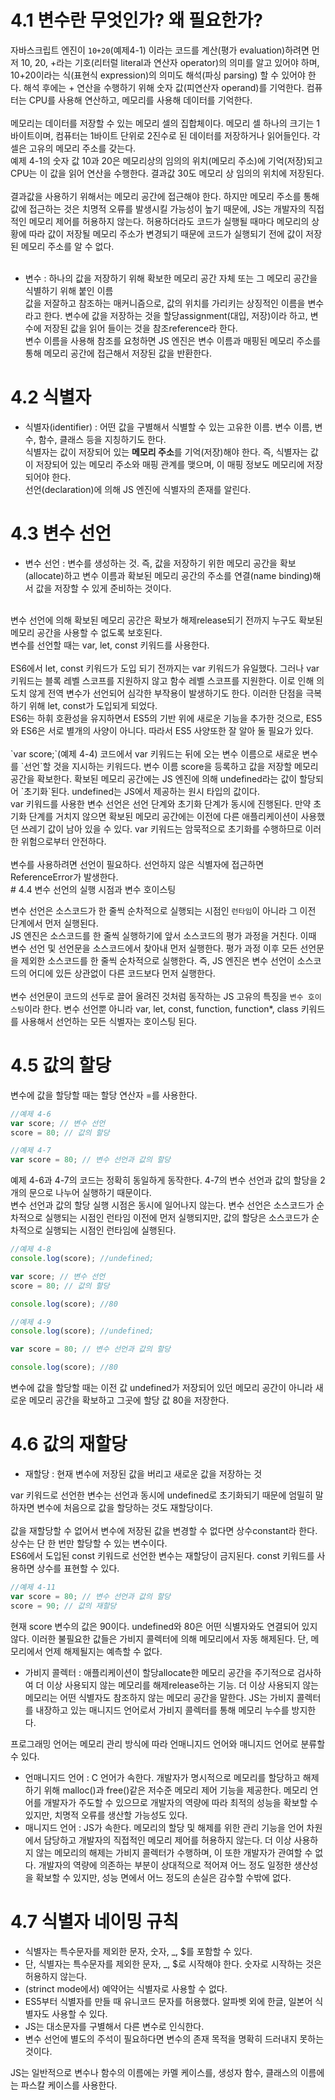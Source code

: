 # 4.1 변수란 무엇인가? 왜 필요한가?

자바스크립트 엔진이 `10+20`(예제4-1) 이라는 코드를 계산(평가 evaluation)하려면 먼저 10, 20, +라는 기호(리터럴 literal과 연산자 operator)의 의미를 알고 있어야 하며, 10+20이라는 식(표현식 expression)의 의미도 해석(파싱 parsing) 할 수 있어야 한다. 해석 후에는 + 연산을 수행하기 위해 숫자 값(피연산자 operand)를 기억한다. 컴퓨터는 CPU를 사용해 연산하고, 메모리를 사용해 데이터를 기억한다.<br>
<br>
메모리는 데이터를 저장할 수 있는 메모리 셀의 집합체이다. 메모리 셀 하나의 크기는 1바이트이며, 컴퓨터는 1바이트 단위로 2진수로 된 데이터를 저장하거나 읽어들인다. 각 셀은 고유의 메모리 주소를 갖는다.<br>
예제 4-1의 숫자 값 10과 20은 메모리상의 임의의 위치(메모리 주소)에 기억(저장)되고 CPU는 이 값을 읽어 연산을 수행한다. 결과값 30도 메모리 상 임의의 위치에 저장된다.<br>
<br>
결과값을 사용하기 위해서는 메모리 공간에 접근해야 한다. 하지만 메모리 주소를 통해 값에 접근하는 것은 치명적 오류를 발생시킬 가능성이 높기 때문에, JS는 개발자의 직접적인 메모리 제어를 허용하지 않는다. 허용하더라도 코드가 실행될 때마다 메모리의 상황에 따라 값이 저장될 메모리 주소가 변경되기 때문에 코드가 실행되기 전에 값이 저장된 메모리 주소를 알 수 없다.<br>
<br>

- 변수 : 하나의 값을 저장하기 위해 확보한 메모리 공간 자체 또는 그 메모리 공간을 식별하기 위해 붙인 이름
  <br>
  값을 저잘하고 참조하는 매커니즘으로, 값의 위치를 가리키는 상징적인 이름을 변수라고 한다.
  변수에 값을 저장하는 것을 할당assignment(대입, 저장)이라 하고, 변수에 저장된 값을 읽어 들이는 것을 참조reference라 한다.<br>
  변수 이름을 사용해 참조를 요청하면 JS 엔진은 변수 이름과 매핑된 메모리 주소를 통해 메모리 공간에 접근해서 저장된 값을 반환한다.
  <br>

# 4.2 식별자

- 식별자(identifier) : 어떤 값을 구별해서 식별할 수 있는 고유한 이름. 변수 이름, 변수, 함수, 클래스 등을 지칭하기도 한다.<br>
  식별자는 값이 저장되어 있는 <b>메모리 주소</b>를 기억(저장)해야 한다. 즉, 식별자는 값이 저장되어 있는 메모리 주소와 매핑 관계를 맺으며, 이 매핑 정보도 메모리에 저장되어야 한다. <br>
  선언(declaration)에 의해 JS 엔진에 식별자의 존재를 알린다.
  <br>

# 4.3 변수 선언

- 변수 선언 : 변수를 생성하는 것. 즉, 값을 저장하기 위한 메모리 공간을 확보(allocate)하고 변수 이름과 확보된 메모리 공간의 주소를 연결(name binding)해서 값을 저장할 수 있게 준비하는 것이다.<br>

<br>
변수 선언에 의해 확보된 메모리 공간은 확보가 해제release되기 전까지 누구도 확보된 메모리 공간을 사용할 수 없도록 보호된다.<br>
변수를 선언할 때는 var, let, const 키워드를 사용한다. <br>
<br>
ES6에서 let, const 키워드가 도입 되기 전까지는 var 키워드가 유일했다. 그러나 var 키워드는 블록 레벨 스코프를 지원하지 않고 함수 레벨 스코프를 지원한다. 이로 인해 의도치 않게 전역 변수가 선언되어 심각한 부작용이 발생하기도 한다. 이러한 단점을 극복하기 위해 let, const가 도입되게 되었다.<br>
ES6는 하휘 호환성을 유지하면서 ES5의 기반 위에 새로운 기능을 추가한 것으로, ES5와 ES6은 서로 별개의 사양이 아니다. 따라서 ES5 사양또한 잘 알아 둘 필요가 있다.<br>
<br>
`var score;`(예제 4-4) 코드에서 var 키워드는 뒤에 오는 변수 이름으로 새로운 변수를 `선언`할 것을 지시하는 키워드다. 변수 이름 score을 등록하고 값을 저장할 메모리 공간을 확보한다. 확보된 메모리 공간에는 JS 엔진에 의해 undefined라는 값이 할당되어 `초기화`된다. undefined는 JS에서 제공하는 원시 타입의 값이다.<br>
var 키워드를 사용한 변수 선언은 선언 단계와 초기화 단계가 동시에 진행된다. 만약 초기화 단계를 거치지 않으면 확보된 메모리 공간에는 이전에 다른 애플리케이션이 사용했던 쓰레기 값이 남아 있을 수 있다. var 키워드는 암묵적으로 초기화를 수행하므로 이러한 위험으로부터 안전하다.<br>
<br>
변수를 사용하려면 선언이 필요하다. 선언하지 않은 식별자에 접근하면 ReferenceError가 발생한다.
<br>
# 4.4 변수 선언의 실행 시점과 변수 호이스팅

변수 선언은 소스코드가 한 줄씩 순차적으로 실행되는 시점인 `런타임`이 아니라 그 이전 단계에서 먼저 실행된다. <br>
JS 엔진은 소스코드를 한 줄씩 실행하기에 앞서 소스코드의 평가 과정을 거친다. 이때 변수 선언 및 선언문을 소스코드에서 찾아내 먼저 실행한다. 평가 과정 이후 모든 선언문을 제외한 소스코드를 한 줄씩 순차적으로 실행한다. 즉, JS 엔진은 변수 선언이 소스코드의 어디에 있든 상관없이 다른 코드보다 먼저 실행한다.<br>
<br>
변수 선언문이 코드의 선두로 끌어 올려진 것처럼 동작하는 JS 고유의 특징을 `변수 호이스팅`이라 한다. 변수 선언뿐 아니라 var, let, const, function, function\*, class 키워드를 사용해서 선언하는 모든 식별자는 호이스팅 된다.
<br>

# 4.5 값의 할당

변수에 값을 할당할 때는 할당 연산자 =를 사용한다.

```javascript
//예제 4-6
var score; // 변수 선언
score = 80; // 값의 할당

//예제 4-7
var score = 80; // 변수 선언과 값의 할당
```

예제 4-6과 4-7의 코드는 정확히 동일하게 동작한다. 4-7의 변수 선언과 값의 할당을 2개의 문으로 나누어 실행하기 때문이다.<br>
변수 선언과 값의 할당 실행 시점은 동시에 일어나지 않는다. 변수 선언은 소스코드가 순차적으로 실행되는 시점인 런타임 이전에 먼저 실행되지만, 값의 할당은 소스코드가 순차적으로 실행되는 시점인 런타임에 실행된다.

```javascript
//예제 4-8
console.log(score); //undefined;

var score; // 변수 선언
score = 80; // 값의 할당

console.log(score); //80

//예제 4-9
console.log(score); //undefined;

var score = 80; // 변수 선언과 값의 할당

console.log(score); //80
```

변수에 값을 할당할 때는 이전 값 undefined가 저장되어 있던 메모리 공간이 아니라 새로운 메모리 공간을 확보하고 그곳에 할당 값 80을 저장한다.
<br>

# 4.6 값의 재할당

- 재할당 : 현재 변수에 저장된 값을 버리고 새로운 값을 저장하는 것<br>

var 키워드로 선언한 변수는 선언과 동시에 undefined로 초기화되기 때문에 엄밀히 말하자면 변수에 처음으로 값을 할당하는 것도 재할당이다.<br>
<br>
값을 재할당할 수 없어서 변수에 저장된 값을 변경할 수 없다면 상수constant라 한다. 상수는 단 한 번만 할당할 수 있는 변수이다.<br>
ES6에서 도입된 const 키워드로 선언한 변수는 재할당이 금지된다. const 키워드를 사용하면 상수를 표현할 수 있다.<br>

```javascript
//예제 4-11
var score = 80; // 변수 선언과 값의 할당
score = 90; // 값의 재할당
```

현재 score 변수의 값은 90이다. undefined와 80은 어떤 식별자와도 연결되어 있지 않다. 이러한 불필요한 값들은 가비지 콜렉터에 의해 메모리에서 자동 해제된다. 단, 메모리에서 언제 해제될지는 예측할 수 없다.

- 가비지 콜렉터 : 애플리케이션이 할당allocate한 메모리 공간을 주기적으로 검사하여 더 이상 사용되지 않는 메모리를 해제release하는 기능. 더 이상 사용되지 않는 메모리는 어떤 식별자도 참조하지 않는 메모리 공간을 말한다. JS는 가비지 콜렉터를 내장하고 있는 매니지드 언어로서 가비지 콜렉터를 통해 메모리 누수를 방지한다.

프로그래밍 언어는 메모리 관리 방식에 따라 언매니지드 언어와 매니지드 언어로 분류할 수 있다.

- 언매니지드 언어 : C 언어가 속한다. 개발자가 명시적으로 메모리를 할당하고 해제하기 위해 malloc()과 free()같은 저수준 메모리 제어 기능을 제공한다. 메모리 언어를 개발자가 주도할 수 있으므로 개발자의 역량에 따라 최적의 성능을 확보할 수 있지만, 치명적 오류를 생산할 가능성도 있다.
- 매니지드 언어 : JS가 속한다. 메모리의 할당 및 해제를 위한 관리 기능을 언어 차원에서 담당하고 개발자의 직접적인 메모리 제어를 허용하지 않는다. 더 이상 사용하지 않는 메모리의 해제는 가비지 콜렉터가 수행하며, 이 또한 개발자가 관여할 수 없다. 개발자의 역량에 의존하는 부분이 상대적으로 적어져 어느 정도 일정한 생산성을 확보할 수 있지만, 성능 면에서 어느 정도의 손실은 감수할 수밖에 없다.
  <br>

# 4.7 식별자 네이밍 규칙

- 식별자는 특수문자를 제외한 문자, 숫자, \_, $를 포함할 수 있다.
- 단, 식별자는 특수문자를 제외한 문자, \_, $로 시작해야 한다. 숫자로 시작하는 것은 허용하지 않는다.
- (strinct mode에서) 예약어는 식별자로 사용할 수 없다.
- ES5부터 식별자를 만들 때 유니코드 문자를 허용했다. 알파벳 외에 한글, 일본어 식별자도 사용할 수 있다.
- JS는 대소문자를 구별해서 다른 변수로 인식한다.
- 변수 선언에 별도의 주석이 필요하다면 변수의 존재 목적을 명확히 드러내지 못하는 것이다.

JS는 일반적으로 변수나 함수의 이름에는 카멜 케이스를, 생성자 함수, 클래스의 이름에는 파스칼 케이스를 사용한다.
